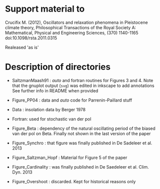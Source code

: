 # Support material to

Crucifix M. (2012), Oscillators and relaxation phenomena in Pleistocene climate theory, Philosophical Transactions of the Royal Society A: Mathematical, Physical and Engineering Sciences, (370) 1140-1165 doi:10.1098/rsta.2011.0315

Realeased 'as is'

# Description of directories 

- SaltzmanMaash91 :  _auto_ and fortran routines for Figures 3 and 4. 
                     Note that the gnuplot output (`svg`)  was edited in inkscape to add annotations
                     See further info in README when provided

- Figure_PP04 : data and _auto_ code for Parrenin-Paillard stuff
- Data : insolation data by Berger 1978

- Fortran: used for stochastic van der pol
- Figure_Beta : dependency of the natural oscillating period of the biased van der pol on Beta. Finally not shown in the last version of the paper

- Figure_Synchro : that figure was finally published in De Sadeleer et al. 2013
- Figure_Saltzman_Hopf : Material for Figure 5 of the paper
- Figure_Cardinality : was finally published in De Saedeleer et al. Clim. Dyn. 2013


- Figure_Overshoot : discarded. Kept for historical reasons only 
